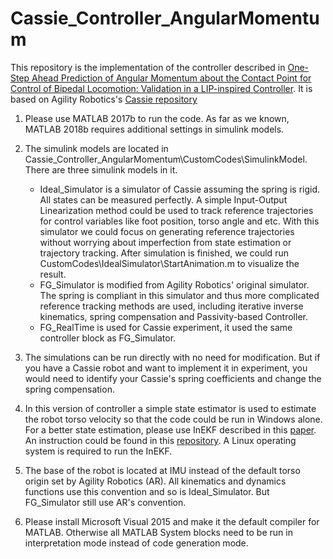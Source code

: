 # Cassie_Controller_AngularMomentum
This repository is the implementation of the controller described in [One-Step Ahead Prediction of Angular Momentum about the Contact Point for Control of Bipedal Locomotion: Validation in a LIP-inspired Controller](https://arxiv.org/abs/2008.10763). It is based on Agility Robotics's [Cassie repository](https://github.com/agilityrobotics/cassie-doc)
1. Please use MATLAB 2017b to run the code. As far as we known, MATLAB 2018b requires additional settings in simulink models.
2. The simulink models are located in Cassie_Controller_AngularMomentum\CustomCodes\SimulinkModel. There are three simulink models in it.
	 - Ideal_Simulator is a simulator of Cassie assuming the spring is rigid. All states can be measured perfectly. A simple Input-Output Linearization method could be used to track reference trajectories for control variables like foot position, torso angle and etc. With this simulator we could focus on generating reference trajectories without worrying about imperfection from state estimation or trajectory tracking. After simulation is finished, we could run CustomCodes\IdealSimulator\StartAnimation.m to visualize the result.
	 - FG_Simulator is modified from Agility Robotics' original simulator. The spring is compliant in this simulator and thus more complicated reference tracking methods are used, including iterative inverse kinematics, spring compensation and Passivity-based Controller.
	 - FG_RealTime is used for Cassie experiment, it used the same controller block as FG_Simulator.

3. The simulations can be run directly with no need for modification. But if you have a Cassie robot and want to implement it in experiment, you would need to identify your Cassie's spring coefficients and change the spring compensation.
4. In this version of controller a simple state estimator is used to estimate the robot torso velocity so that the code could be run in Windows alone. For a better state estimation, please use InEKF described in this [paper](https://journals.sagepub.com/doi/full/10.1177/0278364919894385). An instruction could be found in this [repository](https://github.com/UMich-BipedLab/cassie_ros). A Linux operating system is required to run the InEKF.
5. The base of the robot is located at IMU instead of the default torso origin set by Agility Robotics (AR). All kinematics and dynamics functions use this convention and so is Ideal_Simulator. But FG_Simulator still use AR's convention.
6. Please install Microsoft Visual 2015 and make it the default compiler for MATLAB. Otherwise all MATLAB System blocks need to be run in interpretation mode instead of code generation mode. 
